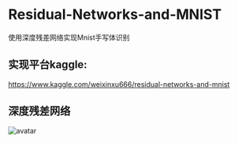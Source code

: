 # Residual-Networks-and-MNIST
使用深度残差网络实现Mnist手写体识别

## 实现平台kaggle:
https://www.kaggle.com/weixinxu666/residual-networks-and-mnist

## 深度残差网络
![avatar]()
